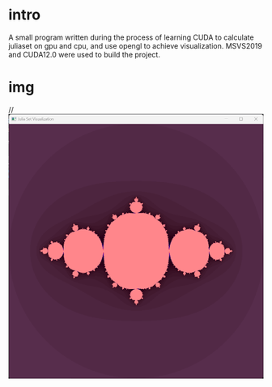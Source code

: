 # intro

A small program written during the process of learning CUDA to calculate juliaset on gpu and cpu, and use opengl to achieve visualization. MSVS2019 and CUDA12.0 were used to build the project.


# img

//![image](https://github.com/jlxy11/cuda_juliaset_opengl/blob/master/img/001.png)

